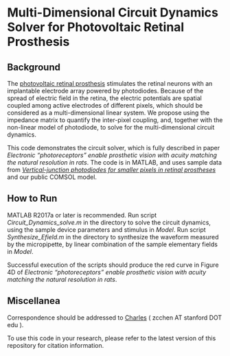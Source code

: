 # Multi-Dimensional Circuit Dynamics Solver for Photovoltaic Retinal Prosthesis

## Background
The [photovoltaic retinal prosthesis](https://en.wikipedia.org/wiki/Photovoltaic_retinal_prosthesis) stimulates the retinal neurons with an implantable electrode array powered by photodiodes. Because of the spread of electric field in the retina, the electric potentials are spatial coupled among active electrodes of different pixels, which should be considered as a multi-dimensional linear system. We propose using the impedance matrix to quantify the inter-pixel coupling, and, together with the non-linear model of photodiode, to solve for the multi-dimensional circuit dynamics.

This code demonstrates the circuit solver, which is fully described in paper *Electronic “photoreceptors” enable prosthetic vision with acuity matching the natural resolution in rats*. The code is in MATLAB, and uses sample data from [*Vertical-junction photodiodes for smaller pixels in retinal prostheses*](https://doi.org/10.1088/1741-2552/abe6b8) and our public COMSOL model.

## How to Run
MATLAB R2017a or later is recommended.
Run script *Circuit_Dynamics_solve.m* in the directory to solve the circuit dynamics, using the sample device parameters and stimulus in *Model*.
Run script *Synthesize_Efield.m* in the directory to synthesize the waveform measured by the micropipette, by linear combination of the sample elementary fields in *Model*.

Successful execution of the scripts should produce the red curve in Figure 4D of *Electronic “photoreceptors” enable prosthetic vision with acuity matching the natural resolution in rats*.

## Miscellanea
Correspondence should be addressed to [Charles](http://web.stanford.edu/~zcchen/) ( zcchen AT stanford DOT edu ).

To use this code in your research, please refer to the latest version of this repository for citation information.
